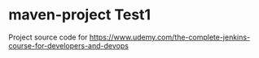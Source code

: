 # maven-project Test1
Project source code for https://www.udemy.com/the-complete-jenkins-course-for-developers-and-devops
